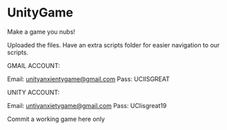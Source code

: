 # UnityGame
Make a game you nubs!

Uploaded the files. Have an extra scripts folder for easier navigation to our scripts.

GMAIL ACCOUNT: 

Email: unityanxientygame@gmail.com
Pass: UCIISGREAT

UNITY ACCOUNT:

Email: untiyanxietygame@gmail.com
Pass: UCIisgreat19

Commit a working game here only